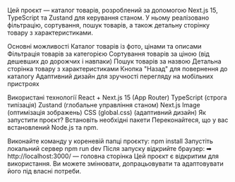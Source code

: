 Цей проєкт — каталог товарів, розроблений за допомогою Next.js 15, TypeScript та Zustand для керування станом.
У ньому реалізовано фільтрацію, сортування, пошук товарів, а також детальну сторінку товару з характеристиками.

Основні можливості
Каталог товарів із фото, цінами та описами
Фільтрація товарів за категорією
Сортування товарів за ціною (від дешевших до дорожчих і навпаки)
Пошук товарів за назвою
Детальна сторінка товару з характеристиками
Кнопка "Назад" для повернення до каталогу
Адаптивний дизайн для зручності перегляду на мобільних пристроях

Використані технології
React + Next.js 15 (App Router)
TypeScript (строга типізація)
Zustand (глобальне управління станом)
Next.js Image (оптимізація зображень)
CSS (global.css) (адаптивний дизайн)
Як запустити проєкт?
Встановіть необхідні пакети
Переконайтеся, що у вас встановлений Node.js та npm.

Виконайте команду у кореневій папці проєкту:
npm install
Запустіть локальний сервер
npm run dev
Після запуску відкрийте браузер:
➡ http://localhost:3000/ — головна сторінка
Цей проєкт є відкритим для використання.
Ви можете змінювати, допрацьовувати та адаптовувати його під власні потреби.